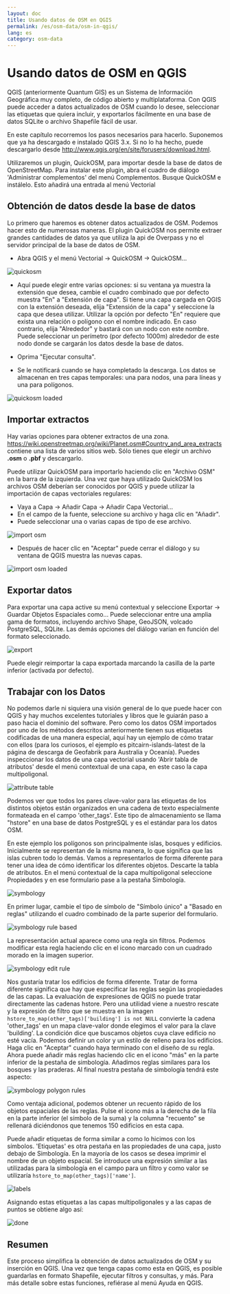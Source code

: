 ```yaml
---
layout: doc
title: Usando datos de OSM en QGIS
permalink: /es/osm-data/osm-in-qgis/
lang: es
category: osm-data
---
```


Usando datos de OSM en QGIS
=================


QGIS (anteriormente Quantum GIS) es un Sistema de Información Geográfica muy completo, de código abierto y multiplataforma. Con QGIS puede acceder a datos actualizados de OSM cuando lo desee, seleccionar las etiquetas que quiera incluir, y exportarlos fácilmente en una base de datos SQLite o archivo Shapefile fácil de usar.  

En este capítulo recorremos los pasos necesarios para hacerlo. Suponemos que ya ha descargado e instalado QGIS 3.x. Si no lo ha hecho, puede descargarlo desde <http://www.qgis.org/en/site/forusers/download.html>.  

Utilizaremos un plugin, QuickOSM, para importar desde la base de datos de OpenStreetMap. Para instalar este plugin, abra el cuadro de diálogo 'Administrar complementos' del menú Complementos. Busque QuickOSM e instálelo. Esto añadirá una entrada al menú Vectorial  

Obtención de datos desde la base de datos
---------------------------

Lo primero que haremos es obtener datos actualizados de OSM. Podemos hacer esto de numerosas maneras. El plugin QuickOSM nos permite extraer grandes cantidades de datos ya que utiliza la api de Overpass y no el servidor principal de la base de datos de OSM.

- Abra QGIS y el menú Vectorial -> QuickOSM -> QuickOSM...  

![quickosm][]

- Aquí puede elegir entre varias opciones: si su ventana ya muestra la extensión que desea, cambie el cuadro combinado que por defecto muestra "En" a "Extensión de capa". Si tiene una capa cargada en QGIS con la extensión deseada, elija "Extensión de la capa" y seleccione la capa que desea utilizar. Utilizar la opción por defecto "En" requiere que exista una relación o polígono con el nombre indicado. En caso contrario, elija "Alrededor" y bastará con un nodo con este nombre. Puede seleccionar un perímetro (por defecto 1000m) alrededor de este nodo donde se cargarán los datos desde la base de datos.

- Oprima "Ejecutar consulta".  
- Se le notificará cuando se haya completado la descarga. Los datos se almacenan en tres capas temporales: una para nodos, una para líneas y una para polígonos.

![quickosm loaded][]


Importar extractos
---------------------------

Hay varias opciones para obtener extractos de una zona. <https://wiki.openstreetmap.org/wiki/Planet.osm#Country_and_area_extracts> contiene una lista de varios sitios web. Sólo tienes que elegir un archivo **.osm** o **.pbf** y descargarlo. 

Puede utilizar QuickOSM para importarlo haciendo clic en "Archivo OSM" en la barra de la izquierda. Una vez que haya utilizado QuickOSM los archivos OSM deberían ser conocidos por QGIS y puede utilizar la importación de capas vectoriales regulares:

- Vaya a Capa -> Añadir Capa -> Añadir Capa Vectorial...  
- En el campo de la fuente, seleccione su archivo y haga clic en "Añadir".  
- Puede seleccionar una o varias capas de tipo de ese archivo.  

![import osm][]  

- Después de hacer clic en "Aceptar" puede cerrar el diálogo y su ventana de QGIS muestra las nuevas capas.  
  

![import osm loaded][]  


Exportar datos
--------------

Para exportar una capa active su menú contextual y seleccione Exportar -> Guardar Objetos Espaciales como...
Puede seleccionar entre una amplia gama de formatos, incluyendo archivo Shape, GeoJSON, volcado PostgreSQL, SQLite. Las demás opciones del diálogo varían en función del formato seleccionado.

![export][]  

Puede elegir reimportar la capa exportada marcando la casilla de la parte inferior (activada por defecto).

Trabajar con los Datos
--------------------

No podemos darle ni siquiera una visión general de lo que puede hacer con QGIS y hay muchos excelentes tutoriales y libros que le guiarán paso a paso hacia el dominio del software. Pero como los datos OSM importados por uno de los métodos descritos anteriormente tienen sus etiquetas codificadas de una manera especial, aquí hay un ejemplo de cómo tratar con ellos (para los curiosos, el ejemplo es pitcairn-islands-latest de la página de descarga de Geofabrik para Australia y Oceanía). Puedes inspeccionar los datos de una capa vectorial usando 'Abrir tabla de atributos' desde el menú contextual de una capa, en este caso la capa multipoligonal.

![attribute table][]

Podemos ver que todos los pares clave-valor para las etiquetas de los distintos objetos están organizados en una cadena de texto especialmente formateada en el campo 'other_tags'. Este tipo de almacenamiento se llama "hstore" en una base de datos PostgreSQL y es el estándar para los datos OSM.

En este ejemplo los polígonos son principalmente islas, bosques y edificios. Inicialmente se representan de la misma manera, lo que significa que las islas cubren todo lo demás. Vamos a representarlos de forma diferente para tener una idea de cómo identificar los diferentes objetos. Descarte la tabla de atributos. En el menú contextual de la capa multipoligonal seleccione Propiedades y en ese formulario pase a la pestaña Simbología. 

![symbology][]

En primer lugar, cambie el tipo de símbolo de "Símbolo único" a "Basado en reglas" utilizando el cuadro combinado de la parte superior del formulario. 

![symbology rule based][]

La representación actual aparece como una regla sin filtros. Podemos modificar esta regla haciendo clic en el icono marcado con un cuadrado morado en la imagen superior.

![symbology edit rule][]

Nos gustaría tratar los edificios de forma diferente. Tratar de forma diferente significa que hay que especificar las reglas según las propiedades de las capas. La evaluación de expresiones de QGIS no puede tratar directamente las cadenas hstore. Pero una utilidad viene a nuestro rescate y la expresión de filtro que se muestra en la imagen `hstore_to_map(other_tags)['building'] is not NULL` convierte la cadena 'other_tags' en un mapa clave-valor donde elegimos el valor para la clave 'building'. La condición dice que buscamos objetos cuya clave edificio no esté vacía. Podemos definir un color y un estilo de relleno para los edificios. Haga clic en "Aceptar" cuando haya terminado con el diseño de su regla. Ahora puede añadir más reglas haciendo clic en el icono "más" en la parte inferior de la pestaña de simbología. Añadimos reglas similares para los bosques y las praderas. Al final nuestra pestaña de simbología tendrá este aspecto:

![symbology polygon rules][]

Como ventaja adicional, podemos obtener un recuento rápido de los objetos espaciales de las reglas. Pulse el icono más a la derecha de la fila en la parte inferior (el símbolo de la suma) y la columna "recuento" se rellenará diciéndonos que tenemos 150 edificios en esta capa.

Puede añadir etiquetas de forma similar a como lo hicimos con los símbolos. 'Etiquetas' es otra pestaña en las propiedades de una capa, justo debajo de Simbología. En la mayoría de los casos se desea imprimir el nombre de un objeto espacial. Se introduce una expresión similar a las utilizadas para la simbología en el campo para un filtro y como valor se utilizaría `hstore_to_map(other_tags)['name']`. 

![labels][]

Asignando estas etiquetas a las capas multipoligonales y a las capas de puntos se obtiene algo así:

![done][]


Resumen
-------

Este proceso simplifica la obtención de datos actualizados de OSM y su inserción en QGIS. Una vez que tenga capas como esta en QGIS, es posible guardarlas en formato Shapefile, ejecutar filtros y consultas, y más. Para más detalle sobre estas funciones, refiérase al menú Ayuda en QGIS.  


[quickosm]: /images/osm-data/qgis-quickosm.png
[quickosm loaded]: /images/osm-data/qgis-quickosm-loaded.png
[import osm]: /images/osm-data/qgis-import-osm.png
[import osm loaded]: /images/osm-data/qgis-import-osm-loaded.png
[export]: /images/osm-data/qgis-export.png
[attribute table]: /images/osm-data/qgis-layer-attributes.png
[symbology]: /images/osm-data/qgis-layer-symbology.png
[symbology rule based]: /images/osm-data/qgis-layer-symbology-rule.png
[symbology edit rule]: /images/osm-data/qgis-layer-symbology-edit-rule.png
[symbology polygon rules]: /images/osm-data/qgis-layer-symbology-poly-rules.png
[labels]: /images/osm-data/qgis-layer-labels.png
[done]: /images/osm-data/qgis-complete.png